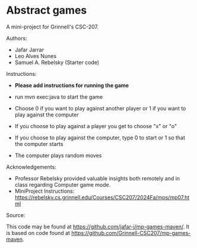 # Abstract games

A mini-project for Grinnell's CSC-207.

Authors:

* Jafar Jarrar
* Leo Alves Nunes
* Samuel A. Rebelsky (Starter code)

Instructions:

* **Please add instructions for running the game**

* run mvn exec:java to start the game
* Choose 0 if you want to play against another player or
   1 if you want to play against the computer
* If you choose to play against a player you get to choose
   "x" or "o"
* If you choose to play against the computer, type 0 to
   start or 1 so that the computer starts

* The computer plays random moves

Acknowledgements:
- Professor Rebelsky provided valuable insights both remotely
   and in class regarding Computer game mode.
- MiniProject Instructions:
https://rebelsky.cs.grinnell.edu/Courses/CSC207/2024Fa/mps/mp07.html
  
Source:

This code may be found at <https://github.com/jafar-j/mp-games-maven/>. 
It is based on code found at <https://github.com/Grinnell-CSC207/mp-games-maven>.
